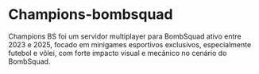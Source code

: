 # Champions-bombsquad
Champions BS foi um servidor multiplayer para BombSquad ativo entre 2023 e 2025, focado em minigames esportivos exclusivos, especialmente futebol e vôlei, com forte impacto visual e mecânico no cenário do BombSquad.
